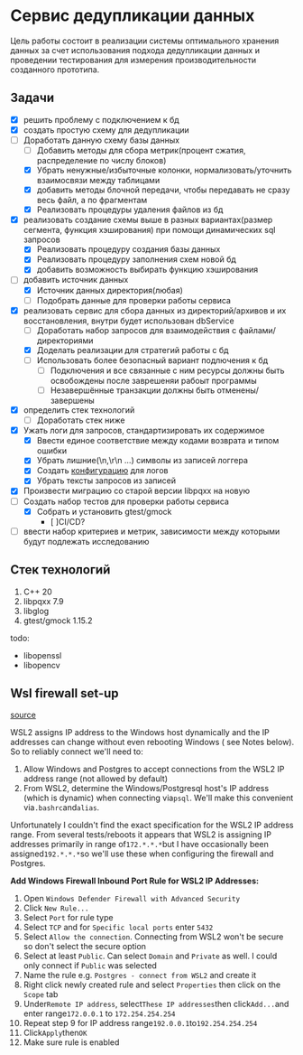 # Сервис дедупликации данных

Цель работы состоит в реализации системы оптимального хранения
данных за счет использования подхода дедупликации данных и проведении
тестирования для измерения производительности созданного прототипа.

## Задачи

- [x] решить проблему с подключением к бд
- [x] создать простую схему для дедупликации
- [ ] Доработать данную схему базы данных
    - [ ] Добавить методы для сбора метрик(процент сжатия, распределение по числу блоков)
    - [x] Убрать ненужные/избыточные колонки, нормализовать/уточнить взаимосвязи между таблицами
    - [x] добавить методы блочной передачи, чтобы передавать не сразу весь файл, а по фрагментам
    - [x] Реализовать процедуры удаления файлов из бд
- [x] реализовать создание схемы выше в разных вариантах(размер сегмента, функция хэширования) при помощи динамических
  sql запросов
    - [x] Реализовать процедуру создания базы данных
    - [x] Реализовать процедуру заполнения схем новой бд
    - [x] добавить возможность выбирать функцию хэширования
- [ ] добавить источник данных
    - [x] Источник данных директория(любая)
    - [ ] Подобрать данные для проверки работы сервиса
- [x] реализовать сервис для сбора данных из директорий/архивов и их восстановления, внутри будет использован dbService
    - [ ] Доработать набор запросов для взаимодействия с файлами/директориями
    - [x] Доделать реализации для стратегий работы с бд
    - [ ] Использовать более безопасный вариант подлючения к бд
        - [ ] Подключения и все связанные с ним ресурсы должны быть освобождены после заврешеняи рабоыт программы
        - [ ] Незавершённые транзакции должны быть отменены/завершены
- [x] определить стек технологий
    - [ ] Доработать стек ниже
- [x] Ужать логи для запросов, стандартизировать их содержимое
    - [x] Ввести единое соответствие между кодами возврата и типом ошибки
    - [x] Убрать лишние(\n,\r\n ...) символы из записей логгера
    - [x] Создать [конфигурацию](https://rpg.ifi.uzh.ch/docs/glog.html) для логов
    - [x] Убрать тексты запросов из записей
- [x] Произвести миграцию со старой версии libpqxx на новую
- [ ] Создать набор тестов для проверки работы сервиса
    - [x] Собрать и установить gtest/gmock
      - [ ]CI/CD?
- [ ] ввести набор критериев и метрик, зависимости между которыми будут подлежать исследованию

## Стек технологий

1. C++ 20
2. libpqxx 7.9
3. libglog
4. gtest/gmock 1.15.2

todo:

- libopenssl
- libopencv

## Wsl firewall set-up

[source](https://stackoverflow.com/questions/56824788/how-to-connect-to-windows-postgres-database-from-wsl)

WSL2 assigns IP address to the Windows host dynamically and the IP addresses can change without even rebooting Windows (
see Notes below). So to reliably connect we'll need to:

1. Allow Windows and Postgres to accept connections from the WSL2 IP address range (not allowed by default)
2. From WSL2, determine the Windows/Postgresql host's IP address (which is dynamic) when connecting via`psql`. We'll
   make this convenient via`.bashrc`and`alias`.

Unfortunately I couldn't find the exact specification for the WSL2 IP address range. From several tests/reboots it
appears that WSL2 is assigning IP addresses primarily in range of`172.*.*.*`but I have occasionally been
assigned`192.*.*.*`so we'll use these when configuring the firewall and Postgres.

**Add Windows Firewall Inbound Port Rule for WSL2 IP Addresses:**

1. Open `Windows Defender Firewall with Advanced Security`
2. Click `New Rule...`
3. Select `Port` for rule type
4. Select `TCP` and for `Specific local ports` enter `5432`
5. Select `Allow the connection`. Connecting from WSL2 won't be secure so don't select the secure option
6. Select at least `Public`. Can select `Domain` and `Private` as well. I could only connect if `Public` was selected
7. Name the rule e.g. `Postgres - connect from WSL2` and create it
8. Right click newly created rule and select `Properties` then click on the `Scope` tab
9. Under`Remote IP address`, select`These IP addresses`then click`Add...`and enter range`172.0.0.1` to `172.254.254.254`
10. Repeat step 9 for IP address range`192.0.0.1`to`192.254.254.254`
11. Click`Apply`then`OK`
12. Make sure rule is enabled
